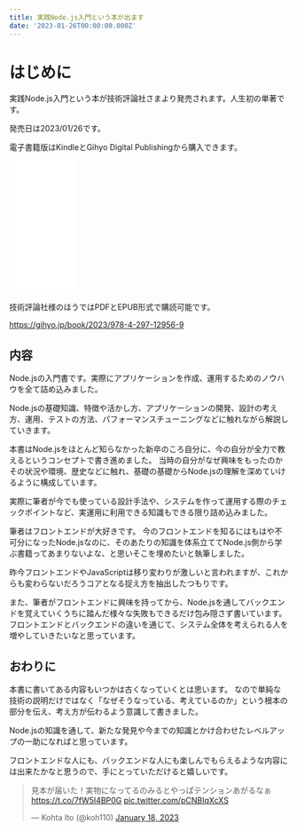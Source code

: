 ```yaml
---
title: 実践Node.js入門という本が出ます
date: '2023-01-26T00:00:00.000Z'
---
```


# はじめに

実践Node.js入門という本が技術評論社さまより発売されます。人生初の単著です。

発売日は2023/01/26です。

電子書籍版はKindleとGihyo Digital Publishingから購入できます。

<iframe sandbox="allow-popups allow-scripts allow-modals allow-forms allow-same-origin" style="width:120px;height:240px;" marginwidth="0" marginheight="0" scrolling="no" frameborder="0" src="//rcm-fe.amazon-adsystem.com/e/cm?lt1=_blank&bc1=FFFFFF&IS2=1&bg1=FFFFFF&fc1=000000&lc1=0000FF&t=koh110088-22&language=ja_JP&o=9&p=8&l=as4&m=amazon&f=ifr&ref=as_ss_li_til&asins=B0BRPT1M95&linkId=7f1ea5638a9f16794eb0739900f5a712"></iframe>

技術評論社様のほうではPDFとEPUB形式で購読可能です。

https://gihyo.jp/book/2023/978-4-297-12956-9

## 内容

Node.jsの入門書です。実際にアプリケーションを作成、運用するためのノウハウを全て詰め込みました。

Node.jsの基礎知識、特徴や活かし方、アプリケーションの開発、設計の考え方、運用、テストの方法、パフォーマンスチューニングなどに触れながら解説していきます。

本書はNode.jsをほとんど知らなかった新卒のころ自分に、今の自分が全力で教えるというコンセプトで書き進めました。
当時の自分がなぜ興味をもったのかその状況や環境、歴史などに触れ、基礎の基礎からNode.jsの理解を深めていけるように構成しています。

実際に筆者が今でも使っている設計手法や、システムを作って運用する際のチェックポイントなど、実運用に利用できる知識もできる限り詰め込みました。

筆者はフロントエンドが大好きです。
今のフロントエンドを知るにはもはや不可分になったNode.jsなのに、そのあたりの知識を体系立ててNode.js側から学ぶ書籍ってあまりないよな、と思いそこを埋めたいと執筆しました。

昨今フロントエンドやJavaScriptは移り変わりが激しいと言われますが、これからも変わらないだろうコアとなる捉え方を抽出したつもりです。

また、筆者がフロントエンドに興味を持ってから、Node.jsを通してバックエンドを覚えていくうちに踏んだ様々な失敗もできるだけ包み隠さず書いています。
フロントエンドとバックエンドの違いを通じて、システム全体を考えられる人を増やしていきたいなと思っています。

## おわりに

本書に書いてある内容もいつかは古くなっていくとは思います。
なので単純な技術の説明だけではなく「なぜそうなっている、考えているのか」という根本の部分を伝え、考え方が伝わるよう意識して書きました。

Node.jsの知識を通して、新たな発見や今までの知識とかけ合わせたレベルアップの一助になればと思っています。

フロントエンドな人にも、バックエンドな人にも楽しんでもらえるような内容には出来たかなと思うので、手にとっていただけると嬉しいです。

<blockquote class="twitter-tweet"><p lang="ja" dir="ltr">見本が届いた！実物になってるのみるとやっぱテンションあがるなぁ <a href="https://t.co/7fW5I4BP0G">https://t.co/7fW5I4BP0G</a> <a href="https://t.co/pCNBIqXcXS">pic.twitter.com/pCNBIqXcXS</a></p>&mdash; Kohta Ito (@koh110) <a href="https://twitter.com/koh110/status/1615530170101936130?ref_src=twsrc%5Etfw">January 18, 2023</a></blockquote> <script async src="https://platform.twitter.com/widgets.js" charset="utf-8"></script>
